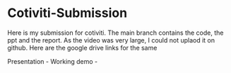 # Cotiviti-Submission

Here is my submission for cotiviti.
The main branch contains the code, the ppt and the report. As the video was very large, I could not uplaod it on github.
Here are the google drive links for the same

Presentation -
Working demo -
